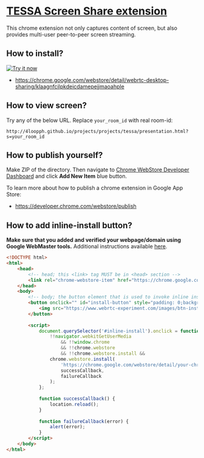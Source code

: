 # [TESSA Screen Share extension](https://github.com/4LOOPph/desktopCapture-p2p)

This chrome extension not only captures content of screen, but also provides multi-user peer-to-peer screen streaming.

## How to install?

<a target="_blank" href="https://chrome.google.com/webstore/detail/webrtc-desktop-sharing/klaagnfcilpkdeicdamepejjmaoahple"><img alt="Try it now" src="https://raw.github.com/GoogleChrome/chrome-app-samples/master/tryitnowbutton_small.png" title="Click here to install this sample from the Chrome Web Store"></img></a>

* https://chrome.google.com/webstore/detail/webrtc-desktop-sharing/klaagnfcilpkdeicdamepejjmaoahple

## How to view screen?

Try any of the below URL. Replace `your_room_id` with real room-id:

```
http://4loopph.github.io/projects/projects/tessa/presentation.html?s=your_room_id
```

## How to publish yourself?

Make ZIP of the directory. Then navigate to [Chrome WebStore Developer Dashboard](https://chrome.google.com/webstore/developer/dashboard) and click **Add New Item** blue button.

To learn more about how to publish a chrome extension in Google App Store:

* https://developer.chrome.com/webstore/publish

## How to add inline-install button?

**Make sure that you added and verified your webpage/domain using Google WebMaster tools.** Additional instructions available [here](https://support.google.com/webmasters/answer/35179?hl=en).

```html
<!DOCTYPE html>
<html>
    <head>
        <!-- head; this <link> tag MUST be in <head> section -->
        <link rel="chrome-webstore-item" href="https://chrome.google.com/webstore/detail/your-chrome-extension-id">
    </head>
    <body>
        <!-- body; the button element that is used to invoke inline installation -->
        <button onclick="" id="install-button" style="padding: 0;background: none;height: 61px;vertical-align: middle;cursor:pointer;">
            <img src="https://www.webrtc-experiment.com/images/btn-install-chrome-extension.png" alt="Add to Chrome">
        </button>
        
        <script>
            document.querySelector('#inline-install').onclick = function() {
                !!navigator.webkitGetUserMedia 
                    && !!window.chrome 
                    && !!chrome.webstore 
                    && !!chrome.webstore.install && 
                chrome.webstore.install(
                    'https://chrome.google.com/webstore/detail/your-chrome-extension-id', 
                    successCallback, 
                    failureCallback
                );
            };
            
            function successCallback() {
                location.reload();
            }
            
            function failureCallback(error) {
                alert(error);
            }
        </script>
    </body>
</html>
```
